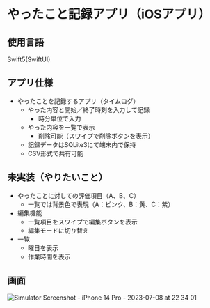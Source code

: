 # やったこと記録アプリ（iOSアプリ）

## 使用言語
Swift5(SwiftUI)

## アプリ仕様
- やったことを記録するアプリ（タイムログ）
  - やった内容と開始／終了時刻を入力して記録
    - 時分単位で入力
  - やった内容を一覧で表示
    - 削除可能（スワイプで削除ボタンを表示）
  - 記録データはSQLite3にて端末内で保持
  - CSV形式で共有可能

## 未実装（やりたいこと）
- やったことに対しての評価項目（A、B、C）
  - 一覧では背景色で表現（A：ピンク、B：黄、C：紫）
- 編集機能
  - 一覧項目をスワイプで編集ボタンを表示
  - 編集モードに切り替え
- 一覧
  - 曜日を表示
  - 作業時間を表示

## 画面
![Simulator Screenshot - iPhone 14 Pro - 2023-07-08 at 22 34 01](https://github.com/simgon/done-list/assets/23553796/1c36d381-a9ca-48c6-b3ea-4d93569ba6dc)
